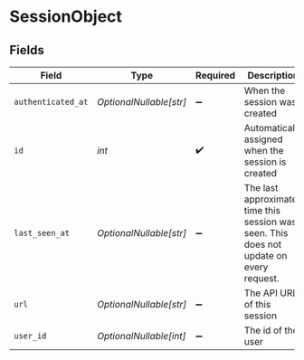 # SessionObject


## Fields

| Field                                                                                   | Type                                                                                    | Required                                                                                | Description                                                                             |
| --------------------------------------------------------------------------------------- | --------------------------------------------------------------------------------------- | --------------------------------------------------------------------------------------- | --------------------------------------------------------------------------------------- |
| `authenticated_at`                                                                      | *OptionalNullable[str]*                                                                 | :heavy_minus_sign:                                                                      | When the session was created                                                            |
| `id`                                                                                    | *int*                                                                                   | :heavy_check_mark:                                                                      | Automatically assigned when the session is created                                      |
| `last_seen_at`                                                                          | *OptionalNullable[str]*                                                                 | :heavy_minus_sign:                                                                      | The last approximate time this session was seen. This does not update on every request. |
| `url`                                                                                   | *OptionalNullable[str]*                                                                 | :heavy_minus_sign:                                                                      | The API URL of this session                                                             |
| `user_id`                                                                               | *OptionalNullable[int]*                                                                 | :heavy_minus_sign:                                                                      | The id of the user                                                                      |